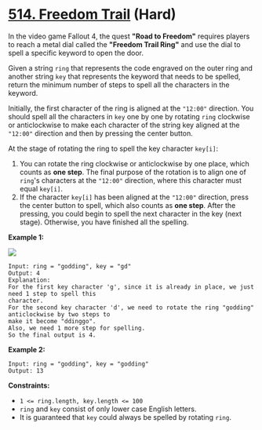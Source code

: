 # [514. Freedom Trail][link] (Hard)

[link]: https://leetcode.com/problems/freedom-trail/

In the video game Fallout 4, the quest **"Road to Freedom"** requires players to reach a metal dial
called the **"Freedom Trail Ring"** and use the dial to spell a specific keyword to open the door.

Given a string `ring` that represents the code engraved on the outer ring and another string `key`
that represents the keyword that needs to be spelled, return the minimum number of steps to spell
all the characters in the keyword.

Initially, the first character of the ring is aligned at the `"12:00"` direction. You should spell
all the characters in `key` one by one by rotating `ring` clockwise or anticlockwise to make each
character of the string key aligned at the `"12:00"` direction and then by pressing the center
button.

At the stage of rotating the ring to spell the key character `key[i]`:

1. You can rotate the ring clockwise or anticlockwise by one place, which counts as **one step**.
The final purpose of the rotation is to align one of `ring`'s characters at the `"12:00"` direction,
where this character must equal `key[i]`.
2. If the character `key[i]` has been aligned at the `"12:00"` direction, press the center button to
spell, which also counts as **one step**. After the pressing, you could begin to spell the next
character in the key (next stage). Otherwise, you have finished all the spelling.

**Example 1:**

![](https://assets.leetcode.com/uploads/2018/10/22/ring.jpg)

```
Input: ring = "godding", key = "gd"
Output: 4
Explanation:
For the first key character 'g', since it is already in place, we just need 1 step to spell this
character.
For the second key character 'd', we need to rotate the ring "godding" anticlockwise by two steps to
make it become "ddinggo".
Also, we need 1 more step for spelling.
So the final output is 4.
```

**Example 2:**

```
Input: ring = "godding", key = "godding"
Output: 13
```

**Constraints:**

- `1 <= ring.length, key.length <= 100`
- `ring` and `key` consist of only lower case English letters.
- It is guaranteed that `key` could always be spelled by rotating `ring`.
